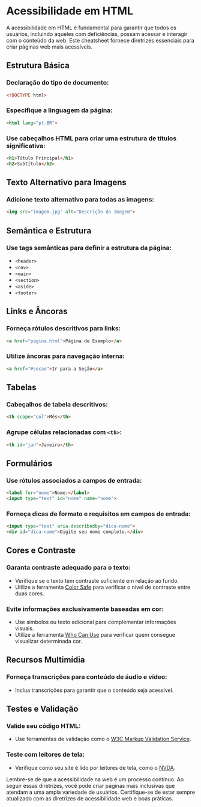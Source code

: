 # Acessibilidade em HTML

A acessibilidade em HTML é fundamental para garantir que todos os usuários, incluindo aqueles com deficiências, possam acessar e interagir com o conteúdo da web. Este cheatsheet fornece diretrizes essenciais para criar páginas web mais acessíveis.

## Estrutura Básica

### **Declaração do tipo de documento:**

```html
<!DOCTYPE html>
```

### **Especifique a linguagem da página:**

```html
<html lang="pt-BR">
```

### **Use cabeçalhos HTML para criar uma estrutura de títulos significativa:**

```html
<h1>Título Principal</h1>
<h2>Subtítulo</h2>
```

## Texto Alternativo para Imagens

### **Adicione texto alternativo para todas as imagens:**

```html
<img src="imagem.jpg" alt="Descrição da Imagem">
```

## Semântica e Estrutura

### **Use tags semânticas para definir a estrutura da página:**

- `<header>`
- `<nav>`
- `<main>`
- `<section>`
- `<aside>`
- `<footer>`

## Links e Âncoras

### **Forneça rótulos descritivos para links:**

```html
<a href="pagina.html">Página de Exemplo</a>
```

### **Utilize âncoras para navegação interna:**

```html
<a href="#secao">Ir para a Seção</a>
```

## Tabelas

### **Cabeçalhos de tabela descritivos:**

```html
<th scope="col">Mês</th>
```

### **Agrupe células relacionadas com `<th>`:**

```html
<th id="jan">Janeiro</th>
```

## Formulários

### **Use rótulos associados a campos de entrada:**

```html
<label for="nome">Nome:</label>
<input type="text" id="nome" name="nome">
```

### **Forneça dicas de formato e requisitos em campos de entrada:**

```html
<input type="text" aria-describedby="dica-nome">
<div id="dica-nome">Digite seu nome completo.</div>
```

## Cores e Contraste

### **Garanta contraste adequado para o texto:**

- Verifique se o texto tem contraste suficiente em relação ao fundo.
- Utilize a ferramenta [Color Safe](http://colorsafe.co/) para verificar o nível de contraste entre duas cores.

### **Evite informações exclusivamente baseadas em cor:**

- Use símbolos ou texto adicional para complementar informações visuais.
- Utilize a ferramenta [Who Can Use](https://www.whocanuse.com/) para verificar quem consegue visualizar determinada cor.

## Recursos Multimídia

### **Forneça transcrições para conteúdo de áudio e vídeo:**

- Inclua transcrições para garantir que o conteúdo seja acessível.

## Testes e Validação

### **Valide seu código HTML:**

- Use ferramentas de validação como o [W3C Markup Validation Service](https://validator.w3.org/).

### **Teste com leitores de tela:**

   - Verifique como seu site é lido por leitores de tela, como o [NVDA](https://www.nvaccess.org/).

Lembre-se de que a acessibilidade na web é um processo contínuo. Ao seguir essas diretrizes, você pode criar páginas mais inclusivas que atendam a uma ampla variedade de usuários. Certifique-se de estar sempre atualizado com as diretrizes de acessibilidade web e boas práticas.